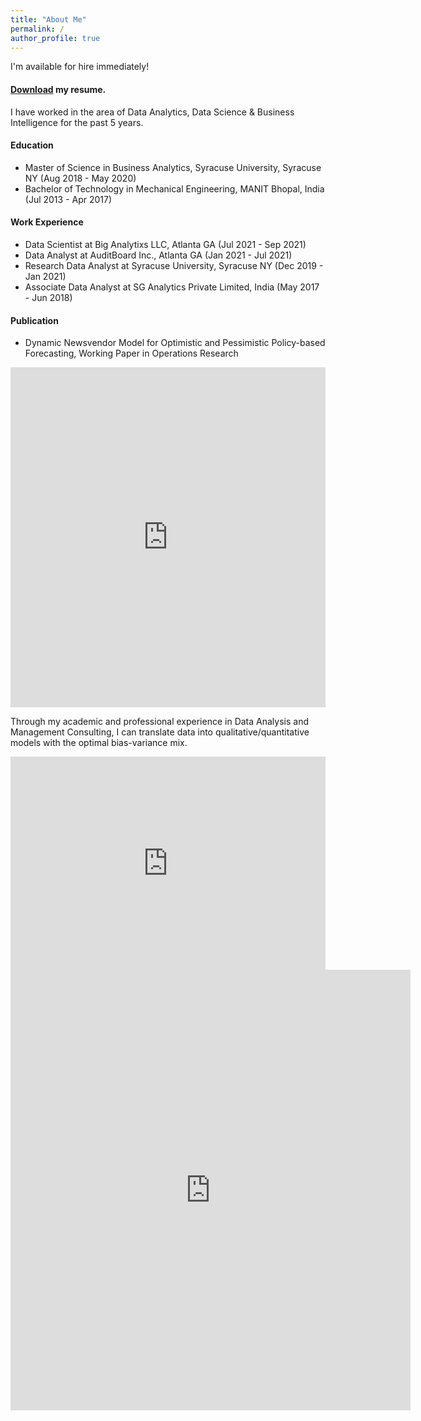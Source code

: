 ```yaml
---
title: "About Me"
permalink: /
author_profile: true
---
```


I'm available for hire immediately! 

#### [Download](https://github.com/Advaitiyer/advaitiyer.github.io/raw/master/assets/images/Advait_Iyer_Resume.pdf) my resume.

I have worked in the area of Data Analytics, Data Science & Business Intelligence for the past 5 years.

#### Education

- Master of Science in Business Analytics, Syracuse University, Syracuse NY (Aug 2018 - May 2020)
- Bachelor of Technology in Mechanical Engineering, MANIT Bhopal, India (Jul 2013 - Apr 2017)

#### Work Experience
- Data Scientist at Big Analytixs LLC, Atlanta GA (Jul 2021 - Sep 2021)
- Data Analyst at AuditBoard Inc., Atlanta GA (Jan 2021 - Jul 2021)
- Research Data Analyst at Syracuse University, Syracuse NY (Dec 2019 - Jan 2021)
- Associate Data Analyst at SG Analytics Private Limited, India (May 2017 - Jun 2018)

#### Publication
- Dynamic Newsvendor Model for Optimistic and Pessimistic Policy-based Forecasting, Working Paper in Operations Research



<iframe title="Area Scores" aria-label="chart" id="datawrapper-chart-PUFOt" src="https://datawrapper.dwcdn.net/PUFOt/1/" scrolling="no" frameborder="0" style="width: 0; min-width: 100% !important; border: none;" height="544"></iframe><script type="text/javascript">!function(){"use strict";window.addEventListener("message",(function(a){if(void 0!==a.data["datawrapper-height"])for(var e in a.data["datawrapper-height"]){var t=document.getElementById("datawrapper-chart-"+e)||document.querySelector("iframe[src*='"+e+"']");t&&(t.style.height=a.data["datawrapper-height"][e]+"px")}}))}();
</script>
  
Through my academic and professional experience in Data Analysis and Management Consulting, I can translate data into qualitative/quantitative models with the optimal bias-variance mix.

<iframe title="Programming Experience" aria-label="chart" id="datawrapper-chart-fBUpv" src="https://datawrapper.dwcdn.net/fBUpv/1/" scrolling="no" frameborder="0" style="width: 0; min-width: 100% !important; border: none;" height="341"></iframe><script type="text/javascript">!function(){"use strict";window.addEventListener("message",(function(a){if(void 0!==a.data["datawrapper-height"])for(var e in a.data["datawrapper-height"]){var t=document.getElementById("datawrapper-chart-"+e)||document.querySelector("iframe[src*='"+e+"']");t&&(t.style.height=a.data["datawrapper-height"][e]+"px")}}))}();
</script>

<iframe src="https://docs.google.com/forms/d/e/1FAIpQLSdfUIlF4E-5kb62Ks8RebcEItiKj7MOx-GwNRDGHJLIdlYIdg/viewform?embedded=true" width="640" height="705" frameborder="0" marginheight="0" marginwidth="0">Loading…</iframe>
